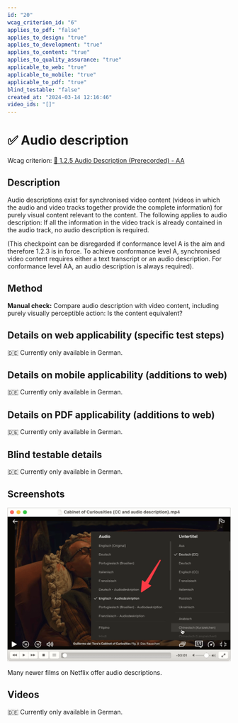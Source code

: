 ```yaml
---
id: "20"
wcag_criterion_id: "6"
applies_to_pdf: "false"
applies_to_design: "true"
applies_to_development: "true"
applies_to_content: "true"
applies_to_quality_assurance: "true"
applicable_to_web: "true"
applicable_to_mobile: "true"
applicable_to_pdf: "true"
blind_testable: "false"
created_at: "2024-03-14 12:16:46"
video_ids: "[]"
---
```


# ✅ Audio description

Wcag criterion: [📜 1.2.5 Audio Description (Prerecorded) - AA](..)

## Description

Audio descriptions exist for synchronised video content (videos in which the audio and video tracks together provide the complete information) for purely visual content relevant to the content. The following applies to audio description: If all the information in the video track is already contained in the audio track, no audio description is required.

(This checkpoint can be disregarded if conformance level A is the aim and therefore 1.2.3 is in force. To achieve conformance level A, synchronised video content requires either a text transcript or an audio description. For conformance level AA, an audio description is always required).

## Method

**Manual check:** Compare audio description with video content, including purely visually perceptible action: Is the content equivalent?

## Details on web applicability (specific test steps)

🇩🇪 Currently only available in German.

## Details on mobile applicability (additions to web)

🇩🇪 Currently only available in German.

## Details on PDF applicability (additions to web)

🇩🇪 Currently only available in German.

## Blind testable details

🇩🇪 Currently only available in German.

## Screenshots

![Cabinet of Curiosities](images/cabinet-of-curiosities.png)

Many newer films on Netflix offer audio descriptions.

## Videos

🇩🇪 Currently only available in German.
